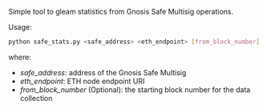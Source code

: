 Simple tool to gleam statistics from Gnosis Safe Multisig operations.  
  
Usage:  
```bash  
python safe_stats.py <safe_address> <eth_endpoint> [from_block_number]
```
where:  
* *safe_address*: address of the Gnosis Safe Multisig
* *eth_endpoint*: ETH node endpoint URI
* *from_block_number* (Optional): the starting block number for the data collection
